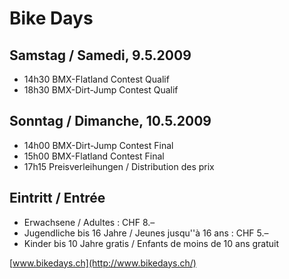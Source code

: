 # Bike Days

## Samstag / Samedi, 9.5.2009

- 14h30 BMX-Flatland Contest Qualif
- 18h30 BMX-Dirt-Jump Contest Qualif

## Sonntag / Dimanche, 10.5.2009

- 14h00 BMX-Dirt-Jump Contest Final
- 15h00 BMX-Flatland Contest Final
- 17h15 Preisverleihungen / Distribution des prix

## Eintritt / Entrée

- Erwachsene / Adultes : CHF 8.–
- Jugendliche bis 16 Jahre / Jeunes jusqu''à 16 ans : CHF 5.–
- Kinder bis 10 Jahre gratis / Enfants de moins de 10 ans gratuit

[www.bikedays.ch](http://www.bikedays.ch/)
